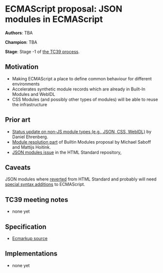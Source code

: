 # ECMAScript proposal: JSON modules in ECMAScript

**Authors**: TBA

**Champion**: TBA

**Stage**: Stage -1 of [the TC39 process](https://tc39.github.io/process-document/).

## Motivation

- Making ECMAScript a place to define common behaviour for different environments
- Accelerates synthetic module records which are already in Built-In Modules and WebIDL
- CSS Modules (and possibly other types of modules) will be able to reuse the infrastructure

## Prior art

- [Status update on non-JS module types (e.g., JSON, CSS, WebIDL)](https://docs.google.com/presentation/d/1w8jWjD41htD7VxOejFqiHi6uGgHVWtZ_XmgFxgKkS7Q/edit#slide=id.p) by Daniel Ehrenberg.
- [Module resolution part](https://github.com/tc39/proposal-javascript-standard-library#module-resolution) of Builtin Modules proposal by Michael Saboff and Mattijs Hoitink.
- [JSON modules issue](https://github.com/whatwg/html/issues/4315) in the HTML Standard repository,

## Caveats

JSON modules where [reverted](https://github.com/whatwg/html/pull/4943) from HTML Standard and probably will need [special syntax additions](https://github.com/w3c/webcomponents/issues/839) to ECMAScript.

## TC39 meeting notes

- none yet

## Specification

- [Ecmarkup source](https://github.com/chicoxyzzy/proposal-json-modules/blob/master/spec.html)

## Implementations

- none yet
